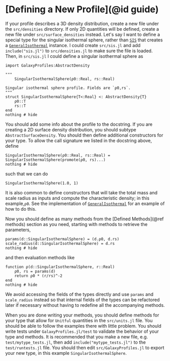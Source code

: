 # [Defining a New Profile](@id guide)
If your profile describes a 3D density distribution, create a new file under the `src/densities` directory. If only 2D quantities will be defined, create a new file under `src/surface_densities` instead. Let's say I want to define a special type for the singular isothermal sphere, rather than [`SIS`](@ref) that creates a [`GeneralIsothermal`](@ref) instance. I could create `src/sis.jl` and add `include("sis.jl")` to `src/densities.jl` to make sure the file is loaded. Then, in `src/sis.jl` I could define a singular isothermal sphere as

```@setup guide
import GalaxyProfiles:AbstractDensity
```

```@example guide
"""
    SingularIsothermalSphere(ρ0::Real, rs::Real)

Singular isothermal sphere profile. Fields are `ρ0,rs`. 
"""
struct SingularIsothermalSphere{T<:Real} <: AbstractDensity{T}
    ρ0::T
    rs::T
end
nothing # hide
```

You should add some info about the profile to the docstring. If you are creating a 2D surface density distribution, you should subtype `AbstractSurfaceDensity`. You should then define additional constructors for your type. To allow the call signature we listed in the docstring above, define

```@example guide
SingularIsothermalSphere(ρ0::Real, rs::Real) = SingularIsothermalSphere(promote(ρ0, rs)...)
nothing # hide
```

such that we can do

```@example guide
SingularIsothermalSphere(1.0, 1)
```

It is also common to define constructors that will take the total mass and scale radius as inputs and compute the characteristic density; in this example,`ρ0`. See the implementation of [`GeneralIsothermal`](@ref) for an example of how to do this.

Now you should define as many methods from the [Defined Methods](@ref methods) section as you need, starting with methods to retrieve the parameters,

```@example guide
params(d::SingularIsothermalSphere) = (d.ρ0, d.rs)
scale_radius(d::SingularIsothermalSphere) = d.rs
nothing # hide
```

and then evaluation methods like

```@example guide
function ρ(d::SingularIsothermalSphere, r::Real)
    ρ0, rs = params(d)
    return ρ0 * (r/rs)^-2
end
nothing # hide
```

We avoid accessing the fields of the types directly and use `params` and `scale_radius` instead so that internal fields of the types can be refactored later if necessary without having to redefine all the accompanying methods.

When you are done writing your methods, you should define methods for your type that allow for `Unitful` quantities in the `src/units.jl` file. You should be able to follow the examples there with little problem. You should write tests under `GalaxyProfiles.jl/test` to validate the behavior of your type and methods. It is recommended that you make a new file, e.g. `test/mytype_tests.jl`, then add `include("mytype_tests.jl")` to the `test/runtests.jl` file. You should then edit `src/GalaxyProfiles.jl` to export your new type, in this example `SingularIsothermalSphere`. 